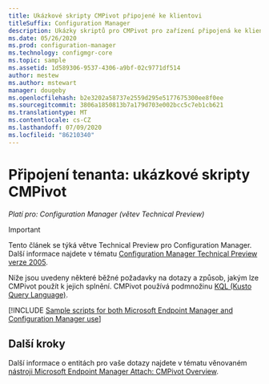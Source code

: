 ```yaml
---
title: Ukázkové skripty CMPivot připojené ke klientovi
titleSuffix: Configuration Manager
description: Ukázky skriptů pro CMPivot pro zařízení připojená ke klientovi Microsoft Endpoint Manager
ms.date: 05/26/2020
ms.prod: configuration-manager
ms.technology: configmgr-core
ms.topic: sample
ms.assetid: 1d589306-9537-4306-a9bf-02c9771df514
author: mestew
ms.author: mstewart
manager: dougeby
ms.openlocfilehash: b2e3202a58737e2559d295e5177675300ee8f0ee
ms.sourcegitcommit: 3806a1850813b7a179d703e002bcc5c7eb1cb621
ms.translationtype: MT
ms.contentlocale: cs-CZ
ms.lasthandoff: 07/09/2020
ms.locfileid: "86210340"
---
```

# <a name="tenant-attach-cmpivot-sample-scripts"></a>Připojení tenanta: ukázkové skripty CMPivot
<!---->
*Platí pro: Configuration Manager (větev Technical Preview)*

> [!Important]
> Tento článek se týká větve Technical Preview pro Configuration Manager. Další informace najdete v tématu [Configuration Manager Technical Preview verze 2005](../core/get-started/2020/technical-preview-2005.md#bkmk_cmpivot).

Níže jsou uvedeny některé běžné požadavky na dotazy a způsob, jakým lze CMPivot použít k jejich splnění. CMPivot používá podmnožinu [KQL (Kusto Query Language)](https://docs.microsoft.com/azure/kusto/query/).

[!INCLUDE [Sample scripts for both Microsoft Endpoint Manager and Configuration Manager use](../core/servers/manage/includes/cmpivot-samples-shared.md)]

## <a name="next-steps"></a>Další kroky

Další informace o entitách pro vaše dotazy najdete v tématu věnovaném [nástroji Microsoft Endpoint Manager Attach: CMPivot Overview](cmpivot-overview-attached.md).
